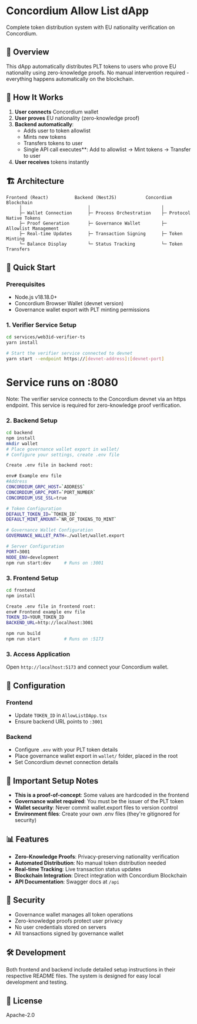 # Concordium Allow List dApp

Complete token distribution system with EU nationality verification on Concordium.

## 🎯 Overview

This dApp automatically distributes PLT tokens to users who prove EU nationality using zero-knowledge proofs. No manual intervention required - everything happens automatically on the blockchain.

## 🔄 How It Works

1. **User connects** Concordium wallet
2. **User proves** EU nationality (zero-knowledge proof)
3. **Backend automatically**:
   - Adds user to token allowlist
   - Mints new tokens
   - Transfers tokens to user
   - Single API call executes**: Add to allowlist → Mint tokens → Transfer to user
4. **User receives** tokens instantly

## 🏗️ Architecture

```
Frontend (React)          Backend (NestJS)           Concordium Blockchain
     │                         │                           │
     ├─ Wallet Connection      ├─ Process Orchestration    ├─ Protocol Native Tokens
     ├─ Proof Generation       ├─ Governance Wallet        ├─ Allowlist Management  
     ├─ Real-time Updates      ├─ Transaction Signing      ├─ Token Minting
     └─ Balance Display        └─ Status Tracking          └─ Token Transfers
```

## 🚀 Quick Start

### Prerequisites
- Node.js v18.18.0+
- Concordium Browser Wallet (devnet version)
- Governance wallet export with PLT minting permissions

### 1. Verifier Service Setup
```bash
cd services/web3id-verifier-ts
yarn install

# Start the verifier service connected to devnet
yarn start --endpoint https://[devnet-address]:[devnet-port]
```

# Service runs on :8080
Note: The verifier service connects to the Concordium devnet via an https endpoint. This service is required for zero-knowledge proof verification.

### 2. Backend Setup
```bash
cd backend
npm install
mkdir wallet
# Place governance wallet export in wallet/
# Configure your settings, create .env file

Create .env file in backend root:

env# Example env file
#Address
CONCORDIUM_GRPC_HOST=`ADDRESS`
CONCORDIUM_GRPC_PORT=`PORT_NUMBER`
CONCORDIUM_USE_SSL=true

# Token Configuration
DEFAULT_TOKEN_ID=`TOKEN_ID`
DEFAULT_MINT_AMOUNT=`NR_OF_TOKENS_TO_MINT`

# Governance Wallet Configuration
GOVERNANCE_WALLET_PATH=./wallet/wallet.export

# Server Configuration
PORT=3001
NODE_ENV=development
npm run start:dev     # Runs on :3001
```

### 3. Frontend Setup
```bash
cd frontend
npm install

Create .env file in frontend root:
env# Frontend example env file
TOKEN_ID=YOUR_TOKEN_ID
BACKEND_URL=http://localhost:3001

npm run build
npm run start         # Runs on :5173
```

### 3. Access Application
Open `http://localhost:5173` and connect your Concordium wallet.

## 🔧 Configuration

### Frontend
- Update `TOKEN_ID` in `AllowListDApp.tsx`
- Ensure backend URL points to `:3001`

### Backend  
- Configure `.env` with your PLT token details
- Place governance wallet export in `wallet/` folder, placed in the root
- Set Concordium devnet connection details

## 🚨 Important Setup Notes

- **This is a proof-of-concept**: Some values are hardcoded in the frontend
- **Governance wallet required**: You must be the issuer of the PLT token
- **Wallet security**: Never commit wallet.export files to version control
- **Environment files**: Create your own .env files (they're gitignored for security)

## 📊 Features

- **Zero-Knowledge Proofs**: Privacy-preserving nationality verification
- **Automated Distribution**: No manual token distribution needed
- **Real-time Tracking**: Live transaction status updates
- **Blockchain Integration**: Direct integration with Concordium Blockchain
- **API Documentation**: Swagger docs at `/api`

## 🔐 Security

- Governance wallet manages all token operations
- Zero-knowledge proofs protect user privacy
- No user credentials stored on servers
- All transactions signed by governance wallet

## 🛠️ Development

Both frontend and backend include detailed setup instructions in their respective README files. The system is designed for easy local development and testing.

## 📝 License

Apache-2.0